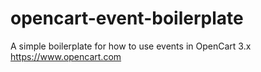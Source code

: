 # opencart-event-boilerplate
A simple boilerplate for how to use events in OpenCart 3.x https://www.opencart.com
